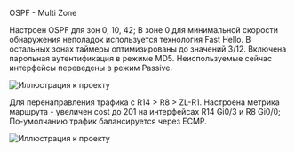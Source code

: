 OSPF - Multi Zone

Настроен OSPF для зон 0, 10, 42;
В зоне 0 для минимальной скорости обнаружения неполадок используется технология Fast Hello.
В остальных зонах таймеры оптимизированы до значений 3/12.
Включена парольная аутентификация в режиме MD5.
Неиспользуемые сейчас интерфейсы переведены в режим Passive.

![Иллюстрация к проекту](https://github.com/vladimirvolfovich93/Part1/blob/main/OSPF%20-%20Multi%20Zone/ospf-mz.png)

Для перенаправления трафика c R14 > R8 > ZL-R1.
Настроена метрика маршрута - увеличен cost до 201 на интерфейсах R14 Gi0/3 и R8 Gi0/0;
По-умолчанию трафик балансируется через ECMP.

![Иллюстрация к проекту](https://github.com/vladimirvolfovich93/Part1/blob/main/OSPF%20-%20Multi%20Zone/ospf.png)
